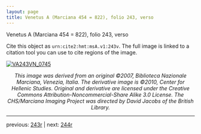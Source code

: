 ```yaml
---
layout: page
title: Venetus A (Marciana 454 = 822), folio 243, verso
---
```


Venetus A (Marciana 454 = 822), folio 243, verso

Cite this object as `urn:cite2:hmt:msA.v1:243v`.  The full image is linked to a citation tool you can use to cite regions of the image.

[![VA243VN_0745](http://www.homermultitext.org/iipsrv?IIIF=/project/homer/pyramidal/deepzoom/hmt/vaimg/2017a/VA243VN_0745.tif/full/800,/0/default.jpg)](http://www.homermultitext.org/ict2/?urn=urn:cite2:hmt:vaimg.2017a:VA243VN_0745) 

<p style="text-align: center; font-style: italic;">This image was derived from an original ©2007, Biblioteca Nazionale Marciana, Venezia, Italia. The derivative image is ©2010, Center for Hellenic Studies. Original and derivative are licensed under the Creative Commons Attribution-Noncommercial-Share Alike 3.0 License. The CHS/Marciana Imaging Project was directed by David Jacobs of the British Library.</p>

---

previous: [243r](../243r/) | next: [244r](../244r/)